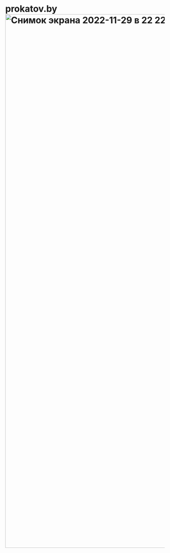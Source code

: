 # prokatov.by<img width="1680" alt="Снимок экрана 2022-11-29 в 22 22 43" src="https://user-images.githubusercontent.com/44801567/204659219-752d661d-eb18-44ee-b976-3f8d6ad30786.png">
